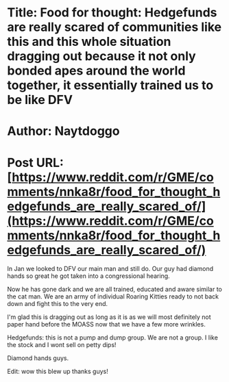 # Title: Food for thought: Hedgefunds are really scared of communities like this and this whole situation dragging out because it not only bonded apes around the world together, it essentially trained us to be like DFV
# Author: Naytdoggo
# Post URL: [https://www.reddit.com/r/GME/comments/nnka8r/food_for_thought_hedgefunds_are_really_scared_of/](https://www.reddit.com/r/GME/comments/nnka8r/food_for_thought_hedgefunds_are_really_scared_of/)


In Jan we looked to DFV our main man and still do. Our guy had diamond hands so great he got taken into a congressional hearing.

Now he has gone dark and we are all trained, educated and aware similar to the cat man. We are an army of individual Roaring Kitties ready to not back down and fight this to the very end.

I'm glad this is dragging out as long as it is as we will most definitely not paper hand before the MOASS now that we have a few more wrinkles.

Hedgefunds: this is not a pump and dump group. We are not a group. I like the stock and I wont sell on petty dips!

Diamond hands guys.

Edit: wow this blew up thanks guys!